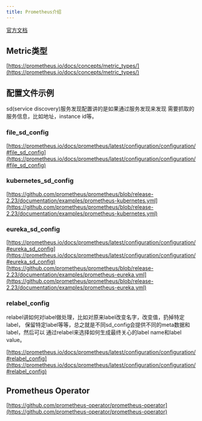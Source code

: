 ```yaml
---
title: Prometheus介绍
---
```


[官方文档](https://prometheus.io/docs/introduction/overview/)

## Metric类型

[https://prometheus.io/docs/concepts/metric_types/](https://prometheus.io/docs/concepts/metric_types/)

## 配置文件示例

sd(service discovery)服务发现配置讲的是如果通过服务发现来发现
需要抓取的服务信息，比如地址，instance id等。

### file_sd_config
[https://prometheus.io/docs/prometheus/latest/configuration/configuration/#file_sd_config](https://prometheus.io/docs/prometheus/latest/configuration/configuration/#file_sd_config)

### kubernetes_sd_config
[https://github.com/prometheus/prometheus/blob/release-2.23/documentation/examples/prometheus-kubernetes.yml](https://github.com/prometheus/prometheus/blob/release-2.23/documentation/examples/prometheus-kubernetes.yml)

### eureka_sd_config
[https://prometheus.io/docs/prometheus/latest/configuration/configuration/#eureka_sd_config](https://prometheus.io/docs/prometheus/latest/configuration/configuration/#eureka_sd_config)
[https://github.com/prometheus/prometheus/blob/release-2.23/documentation/examples/prometheus-eureka.yml](https://github.com/prometheus/prometheus/blob/release-2.23/documentation/examples/prometheus-eureka.yml)

### relabel_config
relabel讲如何对label做处理，比如对原来label改变名字，改变值，扔掉特定label，
保留特定label等等，总之就是不同sd_config会提供不同的meta数据和label，然后可以
通过relabel来选择如何生成最终关心的label name和label value。

[https://prometheus.io/docs/prometheus/latest/configuration/configuration/#relabel_config](https://prometheus.io/docs/prometheus/latest/configuration/configuration/#relabel_config)

## Prometheus Operator
[https://github.com/prometheus-operator/prometheus-operator](https://github.com/prometheus-operator/prometheus-operator)
